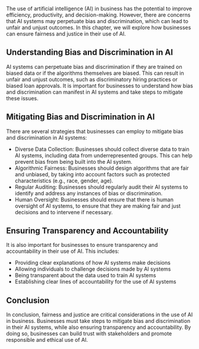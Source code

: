 
The use of artificial intelligence (AI) in business has the potential to improve efficiency, productivity, and decision-making. However, there are concerns that AI systems may perpetuate bias and discrimination, which can lead to unfair and unjust outcomes. In this chapter, we will explore how businesses can ensure fairness and justice in their use of AI.

Understanding Bias and Discrimination in AI
-------------------------------------------

AI systems can perpetuate bias and discrimination if they are trained on biased data or if the algorithms themselves are biased. This can result in unfair and unjust outcomes, such as discriminatory hiring practices or biased loan approvals. It is important for businesses to understand how bias and discrimination can manifest in AI systems and take steps to mitigate these issues.

Mitigating Bias and Discrimination in AI
----------------------------------------

There are several strategies that businesses can employ to mitigate bias and discrimination in AI systems:

* Diverse Data Collection: Businesses should collect diverse data to train AI systems, including data from underrepresented groups. This can help prevent bias from being built into the AI system.
* Algorithmic Fairness: Businesses should design algorithms that are fair and unbiased, by taking into account factors such as protected characteristics (e.g., race, gender, age).
* Regular Auditing: Businesses should regularly audit their AI systems to identify and address any instances of bias or discrimination.
* Human Oversight: Businesses should ensure that there is human oversight of AI systems, to ensure that they are making fair and just decisions and to intervene if necessary.

Ensuring Transparency and Accountability
----------------------------------------

It is also important for businesses to ensure transparency and accountability in their use of AI. This includes:

* Providing clear explanations of how AI systems make decisions
* Allowing individuals to challenge decisions made by AI systems
* Being transparent about the data used to train AI systems
* Establishing clear lines of accountability for the use of AI systems

Conclusion
----------

In conclusion, fairness and justice are critical considerations in the use of AI in business. Businesses must take steps to mitigate bias and discrimination in their AI systems, while also ensuring transparency and accountability. By doing so, businesses can build trust with stakeholders and promote responsible and ethical use of AI.
